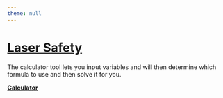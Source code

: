 ```yaml
---
theme: null
---
```


# [Laser Safety](https://lasersafety.github.io/start.html)
The calculator tool lets you input variables and will then determine which formula to use and then solve it for you. 
<p>
<b><a href="http://LaserSafety.github.io/calculator.html">Calculator</a></b> </p>
